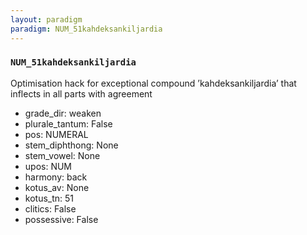 ```yaml
---
layout: paradigm
paradigm: NUM_51kahdeksankiljardia
---
```

### ` NUM_51kahdeksankiljardia `

Optimisation hack for exceptional compound ’kahdeksankiljardia’ that inflects in all parts with agreement
* grade_dir: weaken
* plurale_tantum: False
* pos: NUMERAL
* stem_diphthong: None
* stem_vowel: None
* upos: NUM
* harmony: back
* kotus_av: None
* kotus_tn: 51
* clitics: False
* possessive: False
